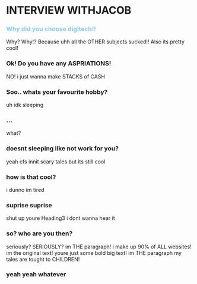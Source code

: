 <head>
    <meta charset="UTF-8">
    <meta name="viewport" content="width=device-width, initial-scale=1.0">
    <link rel=stylesheet href=“/styles.css”>

</head>
<body>
    <h1>INTERVIEW WITHJACOB</h1>
    <h3 style="color: skyblue">Why did you choose digitech!!</h3>
    <p>Why? Why!? Because uhh all the OTHER subjects sucked!! Also its pretty cool!</p>
    <h3>Ok! Do you have any ASPRIATIONS!</h3>
    <p>NO! i just wanna make STACKS of CASH</p>
    <h3>Soo.. whats your favourite hobby?</h3>
    <p>uh idk sleeping</p>
    <h3>...</h3>
    <p>what?</p>
    <h3>doesnt sleeping like not work for you?</h3>
    <p>yeah cfs innit scary tales but its still cool</p>
    <h3>how is that cool?</h3>
    <p>i dunno im tired</p>
    <h3>suprise suprise</h3>
    <p>shut up youre Heading3 i dont wanna hear it</h3>
    <h3>so? who are you then?</h3>
    <p>seriously? SERIOUSLY? im THE paragraph! i make up 90% of ALL websites! im the original text! youre just some bold big text! im THE paragraph my tales are tought to CHILDREN!</p>
    <h3>yeah yeah whatever</h3>
</body>
</html>
